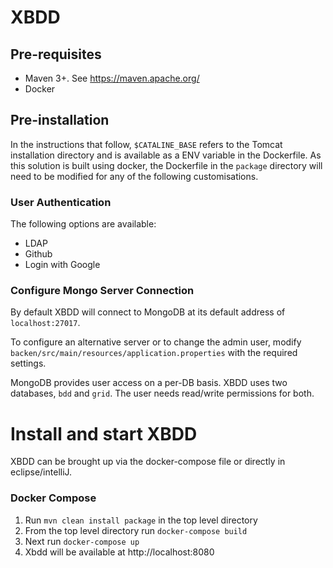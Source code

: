 # XBDD

## Pre-requisites

-   Maven 3+. See https://maven.apache.org/
-   Docker

## Pre-installation

In the instructions that follow, `$CATALINE_BASE` refers to the Tomcat installation directory and is available as a ENV variable in the Dockerfile.
As this solution is built using docker, the Dockerfile in the `package` directory will need to be modified for any of the following customisations.

### User Authentication

The following options are available:
* LDAP
* Github
* Login with Google

### Configure Mongo Server Connection

By default XBDD will connect to MongoDB at its default address of `localhost:27017`.

To configure an alternative server or to change the admin user, modify `backen/src/main/resources/application.properties` with the required settings.

MongoDB provides user access on a per-DB basis. XBDD uses two databases, `bdd` and `grid`. The user needs read/write permissions for both.

# Install and start XBDD

XBDD can be brought up via the docker-compose file or directly in eclipse/intelliJ.

### Docker Compose

1. Run `mvn clean install package` in the top level directory
1. From the top level directory run `docker-compose build`
1. Next run `docker-compose up`
1. Xbdd will be available at http://localhost:8080
